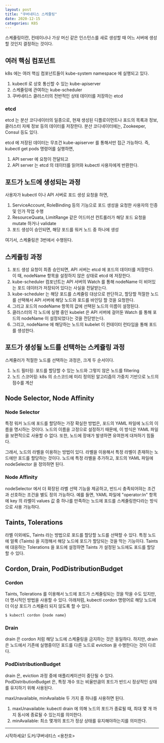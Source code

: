 ```yaml
---
layout: post
title: "쿠버네티스 스케쥴링"
date: 2020-12-15
categories: K8S
---
```


스케쥴링이란, 컨테이너나 가상 머신 같은 인스턴스를 새로 생성할 때 어느 서버에 생성할 것인지 결정하는 것이다.

## 여러 핵심 컴포넌트

k8s 에는 여러 핵심 컴포넌트들이 kube-system namespace 에 실행되고 있다.

1. kubectl 로 상호 통신할 수 있는 kube-apiserver
2. 스케쥴링에 관여하는 kube-scheduler
3. 쿠버네티스 클러스터의 전반적인 상태 데이터를 저장하는 etcd

### etcd 

etcd 는 분산 코디네이터의 일종으로, 현재 생성된 디플로이먼트나 포드의 목록과 정보, 클러스터 자체 정보 등의 데이터를 저장한다.
분산 코디네이터에는, Zookeeper, Consul 등도 있다.

etcd 에 저장된 데이터는 무조건 kube-apiserver 를 통해서만 접근 가능하다.
즉, kubectl get pods 명령어를 실행하면,

1. API server 에 요청이 전달되고
2. API server 는 etcd 의 데이터를 읽어와 kubectl 사용자에게 반환한다.

## 포드가 노드에 생성되는 과정

사용자가 kubectl 이나 API 서버로 포드 생성 요청을 하면,

1. ServiceAccount, RoleBinding 등의 기능으로 포드 생성을 요청한 사용자의 인증 및 인가 작업 수행
2. ResourceQuata, LimitRange 같은 어드미션 컨트롤러가 해당 포드 요청을 mutate 하거나 validate 
3. 포드 생성이 승인되면, 해당 포드를 워커 노드 중 하나에 생성

여기서, 스케쥴링은 3번에서 수행된다.

## 스케쥴링 과정

1. 포드 생성 요청이 최종 승인되면, API 서버는 etcd 에 포드의 데이터를 저장한다. 이 때, nodeName 항목을 설정하지 않은 상태로 etcd 에 저장한다.
2. kube-scheduler 컴포넌트는 API 서버의 Watch 를 통해 nodeName 이 비어있는 포드 데이터가 저장되어 있다는 사실을 전달받는다.
3. kube-scheduler 는 해당 포드를 스케쥴링 대상으로 판단하고, 할당할 적절한 노드를 선택해서 API 서버에 해당 노드와 포드를 바인딩 할 것을 요청한다.
4. 그리고 포드의 nodeName 항목의 값에 선택된 노드의 이름이 설정된댜.
5. 클러스터의 각 노드에 실행 중인 kubelet 은 API 서버에 걸어둔 Watch 를 통해 포드의 nodeName 이 설정되었다는 것을 전닫받는다.
6. 그리고, nodeName 에 해당하는 노드의 kubelet 이 컨테이터 런타임을 통해 포드를 생성한다.

## 포드가 생성될 노드를 선택하는 스케쥴링 과정

스케쥴러가 적절한 노드를 선택하는 과정은, 크게 두 순서이다.

1. 노드 필터링: 포드를 할당할 수 있는 노드와 그렇지 않은 노드를 filtering
2. 노드 스코어링: k8s 의 소스코드에 미리 정의된 알고리즘의 가중치 기반으로 노드의 점수를 계산

## Node Selector, Node Affinity

### Node Selector

특정 워커 노드에 포드를 할당하는 가장 확실한 방법은, 포드의 YAML 파일에 노드의 이름을 명시하는 것이다.
노드의 이름을 고정으로 설정하기 때문에, 이 방식은 YAML 파일을 보편적으로 사용할 수 없다. 
또한, 노드에 장애가 발생하면 유여한게 대처하기 힘들다.

그래서, 노드의 라벨을 이용하는 방법이 있다.
라벨을 이용해서 특정 라벨이 존재하는 노드에만 포드를 할당하는 것이다.
노드에 특정 라벨을 추가하고, 포드의 YAML 파일에 nodeSelector 을 정의하면 된다.

### Node Affinity

nodeSelector 에서 더 확장된 라벨 선택 기능을 제공하고, 반드시 충족되어햐는 조건과 선호하는 조건을 별도 정의 가능하다.
예를 들면, YAML 파일에 "operator:In" 항목에 key 의 라벨이 values 값 중 하나를 만족하는 노드에 포드를 스케쥴링한다라는 방식으로 사용 가능하다. 

## Taints, Tolerations

라벨 이외에도, Taints 라는 방법으로 포드를 할당할 노드를 선택할 수 있다.
특정 노드에 얼룩 (Taints) 을 지정해서 해당 노드에 포드가 할당되는 것을 막는 기능이다.
Taints 에 대응하는 Tolerations 을 포드에 설정하면 Taints 가 설정된 노드에도 포드를 할당 할 수 있다. 

## Cordon, Drain, PodDistributionBudget

### Cordon

Taints, Tolerations 를 이용해서 노드에 포드가 스케쥴링되는 것을 막을 수도 있지만, 더 명시적인 방법을 사용할 수 있다.
아래처럼, kubectl cordon 명령어로 해당 노드에 더 이상 포드가 스케쥴리 되지 않도록 할 수 있다.

```bash
$ kubectl cordon {node name}
```

### Drain

drain 은 cordon 처럼 해당 노드에 스케쥴링을 금지하는 것은 동일하다.
하지만, drain 은 노드에서 기존에 실행중이던 포드를 다른 노드로 eviction 을 수행한다는 것이 다르다.

### PodDistributionBudget

drain 은, eviction 과정 중에 애플리케이션이 중단될 수 있다.
PodDistributionBudget 은, 특정 개수 또는 비율만큼의 포드가 반드시 정상적인 상태를 유지하기 위해 사용된다.

maxUnavailable, minAvailable 두 가지 중 하나를 사용하면 된다.

1. maxUnavailable: kubectl drain 에 의해 노드의 포드가 종료될 때, 최대 몇 개 까지 동시에 종료될 수 있는지를 의미한다.
2. minAvailable: 최소 몇개의 포드가 정상 상태를 유지해야하는지를 의미한다.

---

시작하세요! 도커/쿠버네티스 <용찬호>